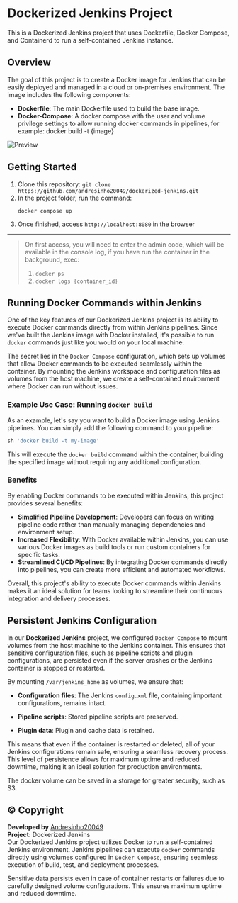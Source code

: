 # Dockerized Jenkins Project
This is a Dockerized Jenkins project that uses Dockerfile, Docker Compose, and Containerd to run a self-contained Jenkins instance.

## Overview
The goal of this project is to create a Docker image for Jenkins that can be easily deployed and managed in a cloud or on-premises environment. The image includes the following components:

* **Dockerfile**: The main Dockerfile used to build the base image.
* **Docker-Compose**: A docker compose with the user and volume privilege settings to allow running docker commands in pipelines, for example: docker build -t {image}

![Preview](https://github.com/andresinho20049/dockerized-jenkins/blob/main/media/preview.gif)

## Getting Started
1. Clone this repository: `git clone https://github.com/andresinho20049/dockerized-jenkins.git`
2. In the project folder, run the command:
    ```base
    docker compose up
    ```
3. Once finished, access `http://localhost:8080` in the browser
---
> On first access, you will need to enter the admin code, which will be available in the console log, if you have run the container in the background, exec:
> 1. `docker ps`
> 2. `docker logs {container_id}`

## Running Docker Commands within Jenkins
One of the key features of our Dockerized Jenkins project is its ability to execute Docker commands directly from within Jenkins pipelines. Since we've built the Jenkins image with Docker installed, it's possible to run `docker` commands just like you would on your local machine.

The secret lies in the `Docker Compose` configuration, which sets up volumes that allow Docker commands to be executed seamlessly within the container. By mounting the Jenkins workspace and configuration files as volumes from the host machine, we create a self-contained environment where Docker can run without issues.

### Example Use Case: Running `docker build`

As an example, let's say you want to build a Docker image using Jenkins pipelines. You can simply add the following command to your pipeline:
```groovy
sh 'docker build -t my-image'
```
This will execute the `docker build` command within the container, building the specified image without requiring any additional configuration.

### Benefits

By enabling Docker commands to be executed within Jenkins, this project provides several benefits:

* **Simplified Pipeline Development**: Developers can focus on writing pipeline code rather than manually managing dependencies and environment setup.
* **Increased Flexibility**: With Docker available within Jenkins, you can use various Docker images as build tools or run custom containers for specific tasks.
* **Streamlined CI/CD Pipelines**: By integrating Docker commands directly into pipelines, you can create more efficient and automated workflows.

Overall, this project's ability to execute Docker commands within Jenkins makes it an ideal solution for teams looking to streamline their continuous integration and delivery processes.

## Persistent Jenkins Configuration

In our **Dockerized Jenkins** project, we configured `Docker Compose` to mount volumes from the host machine to the Jenkins container. This ensures that sensitive configuration files, such as pipeline scripts and plugin configurations, are persisted even if the server crashes or the Jenkins container is stopped or restarted.

By mounting `/var/jenkins_home` as volumes, we ensure that:

* **Configuration files**: The Jenkins `config.xml` file, containing important configurations, remains intact.

* **Pipeline scripts**: Stored pipeline scripts are preserved.

* **Plugin data**: Plugin and cache data is retained.

This means that even if the container is restarted or deleted, all of your Jenkins configurations remain safe, ensuring a seamless recovery process. This level of persistence allows for maximum uptime and reduced downtime, making it an ideal solution for production environments.

The docker volume can be saved in a storage for greater security, such as S3.

## :copyright: Copyright
**Developed by** [Andresinho20049](https://andresinho20049.com.br/) \
**Project**: Dockerized Jenkins \
Our Dockerized Jenkins project utilizes Docker to run a self-contained Jenkins environment. Jenkins pipelines can execute `docker` commands directly using volumes configured in `Docker Compose`, ensuring seamless execution of build, test, and deployment processes.

Sensitive data persists even in case of container restarts or failures due to carefully designed volume configurations. This ensures maximum uptime and reduced downtime.